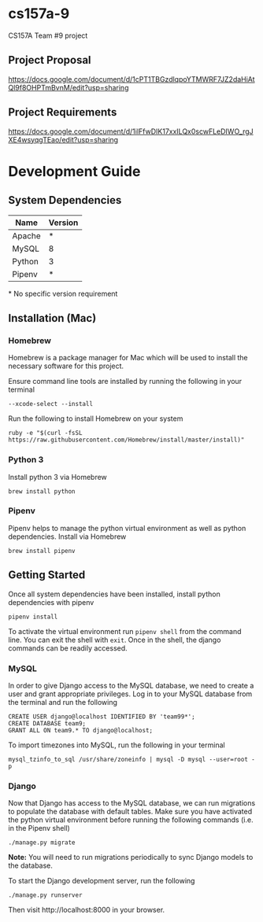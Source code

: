 # cs157a-9
CS157A Team #9 project

## Project Proposal
https://docs.google.com/document/d/1cPT1TBGzdlqpoYTMWRF7JZ2daHiAtQl9f8OHPTmBvnM/edit?usp=sharing

## Project Requirements
https://docs.google.com/document/d/1ilFfwDIK17xxILQx0scwFLeDIWO_rgJXE4wsyqgTEao/edit?usp=sharing

# Development Guide

## System Dependencies
| Name   | Version |
|--------|---------|
| Apache | *       |
| MySQL  | 8       |
| Python | 3       |
| Pipenv | *       |

\* No specific version requirement

## Installation (Mac)

### Homebrew
Homebrew is a package manager for Mac which will be used to install the necessary software for this project.

Ensure command line tools are installed by running the following in your terminal
```
--xcode-select --install
```

Run the following to install Homebrew on your system
```
ruby -e "$(curl -fsSL https://raw.githubusercontent.com/Homebrew/install/master/install)"
```

### Python 3
Install python 3 via Homebrew
```
brew install python
```

### Pipenv
Pipenv helps to manage the python virtual environment as well as python dependencies.
Install via Homebrew
```
brew install pipenv
```

## Getting Started
Once all system dependencies have been installed, install python dependencies with pipenv
```
pipenv install
```

To activate the virtual environment run `pipenv shell` from the command line. You can exit the shell with `exit`. Once in the shell, the django commands can be readily accessed.

### MySQL
In order to give Django access to the MySQL database, we need to create a user and grant appropriate privileges. Log in to your MySQL database from the terminal and run the following
```
CREATE USER django@localhost IDENTIFIED BY 'team99*';
CREATE DATABASE team9;
GRANT ALL ON team9.* TO django@localhost;
```

To import timezones into MySQL, run the following in your terminal
```
mysql_tzinfo_to_sql /usr/share/zoneinfo | mysql -D mysql --user=root -p
```

### Django
Now that Django has access to the MySQL database, we can run migrations to populate the database with default tables. Make sure you have activated the python virtual environment before running the following commands (i.e. in the Pipenv shell)
```
./manage.py migrate
```
**Note:** You will need to run migrations periodically to sync Django models to the database.

To start the Django development server, run the following
```
./manage.py runserver
```

Then visit http://localhost:8000 in your browser.
